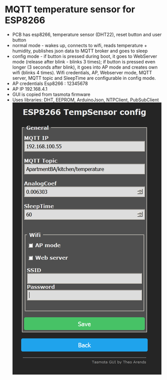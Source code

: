 # MQTT temperature sensor for ESP8266
* PCB has esp8266, temperature sensor (DHT22), reset button and user button
* normal mode - wakes up, connects to wifi, reads temperature + humidity, publishes json data to MQTT broker and goes to sleep
* config mode - if button is pressed during boot, it goes to WebServer mode (release after blink - blinks 3 times); if button is pressed even longer (3 seconds after blink), it goes into AP mode and creates own wifi (blinks 4 times).
Wifi credentials, AP, Webserver mode, MQTT server, MQTT topic and SleepTime are configurable in config mode.
* AP credentials Esp8266 : 12345678
* AP IP 192.168.4.1
* GUI is copied from tasmota firmware
* Uses libraries: DHT, EEPROM, ArduinoJson, NTPClient, PubSubClient
![Alt text](/config.png "Config page")